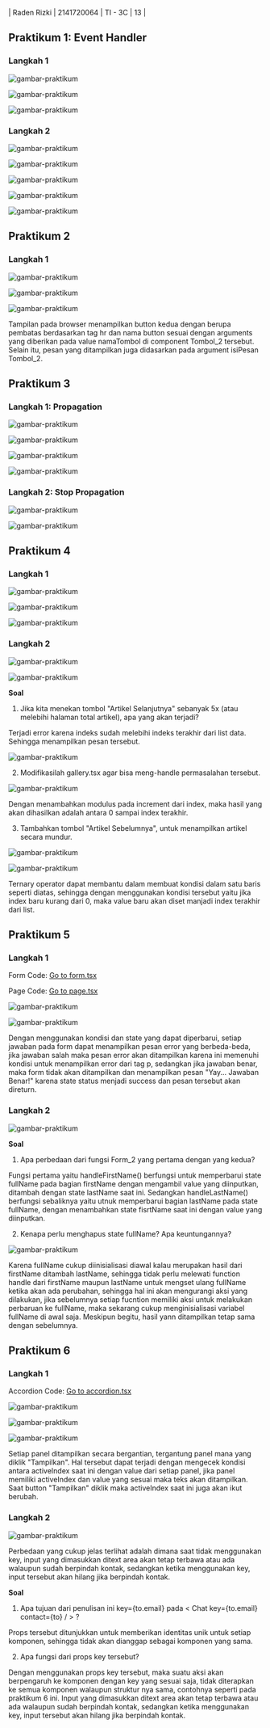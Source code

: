 | Raden Rizki | 2141720064 | TI - 3C | 13 |

## Praktikum 1: Event Handler

### Langkah 1

![gambar-praktikum](../pbf-pertemuan-04/img/praktikum_1_langkah_1_1.png)

![gambar-praktikum](../pbf-pertemuan-04/img/praktikum_1_langkah_1_2.png)

![gambar-praktikum](../pbf-pertemuan-04/img/praktikum_1_langkah_1_3.png)

### Langkah 2

![gambar-praktikum](../pbf-pertemuan-04/img/praktikum_1_langkah_2_1.png)

![gambar-praktikum](../pbf-pertemuan-04/img/praktikum_1_langkah_2_2.png)

![gambar-praktikum](../pbf-pertemuan-04/img/praktikum_1_langkah_2_3.png)

![gambar-praktikum](../pbf-pertemuan-04/img/praktikum_1_langkah_2_4.png)

![gambar-praktikum](../pbf-pertemuan-04/img/praktikum_1_langkah_2_5.png)

## Praktikum 2

### Langkah 1

![gambar-praktikum](../pbf-pertemuan-04/img/praktikum_2_langkah_1_1.png)

![gambar-praktikum](../pbf-pertemuan-04/img/praktikum_2_langkah_1_2.png)

![gambar-praktikum](../pbf-pertemuan-04/img/praktikum_2_langkah_1_3.png)

Tampilan pada browser menampilkan button kedua dengan berupa pembatas berdasarkan tag hr dan nama button sesuai dengan arguments yang diberikan pada value namaTombol di component Tombol_2 tersebut. Selain itu, pesan yang ditampilkan juga didasarkan pada argument isiPesan Tombol_2.

## Praktikum 3

### Langkah 1: Propagation

![gambar-praktikum](../pbf-pertemuan-04/img/praktikum_3_langkah_1_1.png)

![gambar-praktikum](../pbf-pertemuan-04/img/praktikum_3_langkah_1_2.png)

![gambar-praktikum](../pbf-pertemuan-04/img/praktikum_3_langkah_1_3.png)

![gambar-praktikum](../pbf-pertemuan-04/img/praktikum_3_langkah_1_4.png)

### Langkah 2: Stop Propagation

![gambar-praktikum](../pbf-pertemuan-04/img/praktikum_3_langkah_2_1.png)

![gambar-praktikum](../pbf-pertemuan-04/img/praktikum_3_langkah_2_2.png)

## Praktikum 4

### Langkah 1

![gambar-praktikum](../pbf-pertemuan-04/img/praktikum_4_langkah_1_1.png)

![gambar-praktikum](../pbf-pertemuan-04/img/praktikum_4_langkah_1_2.png)

![gambar-praktikum](../pbf-pertemuan-04/img/praktikum_4_langkah_1_3.png)

### Langkah 2

![gambar-praktikum](../pbf-pertemuan-04/img/praktikum_4_langkah_2_1.png)

![gambar-praktikum](../pbf-pertemuan-04/img/praktikum_4_langkah_2_2.png)

**Soal**
1. Jika kita menekan tombol "Artikel Selanjutnya" sebanyak 5x (atau melebihi halaman total artikel), apa yang akan terjadi?

Terjadi error karena indeks sudah melebihi indeks terakhir dari list data. Sehingga menampilkan pesan tersebut.

![gambar-praktikum](../pbf-pertemuan-04/img/praktikum_4_soal_1.png)

2. Modifikasilah gallery.tsx agar bisa meng-handle permasalahan tersebut.

![gambar-praktikum](../pbf-pertemuan-04/img/praktikum_4_soal_2.png)

Dengan menambahkan modulus pada increment dari index, maka hasil yang akan dihasilkan adalah antara 0 sampai index terakhir.

3. Tambahkan tombol "Artikel Sebelumnya", untuk menampilkan artikel secara mundur.

![gambar-praktikum](../pbf-pertemuan-04/img/praktikum_4_soal_3_1.png)

![gambar-praktikum](../pbf-pertemuan-04/img/praktikum_4_soal_3_2.png)

Ternary operator dapat membantu dalam membuat kondisi dalam satu baris seperti diatas, sehingga dengan menggunakan kondisi tersebut yaitu jika index baru kurang dari 0, maka value baru akan diset manjadi index terakhir dari list.

## Praktikum 5

### Langkah 1

Form Code: [Go to form.tsx](/pbf-pertemuan-04/src/components/form.tsx)

Page Code: [Go to page.tsx](/pbf-pertemuan-04/src/app/page.tsx)

![gambar-praktikum](../pbf-pertemuan-04/img/praktikum_5_langkah_1_1.png)

![gambar-praktikum](../pbf-pertemuan-04/img/praktikum_5_langkah_1_2.png)

Dengan menggunakan kondisi dan state yang dapat diperbarui, setiap jawaban pada form dapat menampilkan pesan error yang berbeda-beda, jika jawaban salah maka pesan error akan ditampilkan karena ini memenuhi kondisi untuk menampilkan error dari tag p, sedangkan jika jawaban benar, maka form tidak akan ditampilkan dan menampilkan pesan "Yay... Jawaban Benar!" karena state status menjadi success dan pesan tersebut akan direturn.

### Langkah 2

![gambar-praktikum](../pbf-pertemuan-04/img/praktikum_5_langkah_2_1.png)

**Soal**

1. Apa perbedaan dari fungsi Form_2 yang pertama dengan yang kedua?

Fungsi pertama yaitu handleFirstName() berfungsi untuk memperbarui state fullName pada bagian firstName dengan mengambil value yang diinputkan, ditambah dengan state lastName saat ini. Sedangkan handleLastName() berfungsi sebaliknya yaitu utnuk memperbarui bagian lastName pada state fullName, dengan menambahkan state fisrtName saat ini dengan value yang diinputkan.

2. Kenapa perlu menghapus state fullName? Apa keuntungannya?

![gambar-praktikum](../pbf-pertemuan-04/img/praktikum_5_soal_2.png)

Karena fullName cukup diinisialisasi diawal kalau merupakan hasil dari firstName ditambah lastName, sehingga tidak perlu melewati function handle dari firstName maupun lastName untuk mengset ulang fullName ketika akan ada perubahan, sehingga hal ini akan mengurangi aksi yang dilakukan, jika sebelumnya setiap fucntion memiliki aksi untuk melakukan perbaruan ke fullName, maka sekarang cukup menginisialisasi variabel fullName di awal saja. Meskipun begitu, hasil yann ditampilkan tetap sama dengan sebelumnya.

## Praktikum 6

### Langkah 1

Accordion Code: [Go to accordion.tsx](/pbf-pertemuan-04/src/components/accordion.tsx)

![gambar-praktikum](../pbf-pertemuan-04/img/praktikum_6_langkah_1_1.png)

![gambar-praktikum](../pbf-pertemuan-04/img/praktikum_6_langkah_1_2.png)

![gambar-praktikum](../pbf-pertemuan-04/img/praktikum_6_langkah_1_3.png)

Setiap panel ditampilkan secara bergantian, tergantung panel mana yang diklik "Tampilkan". Hal tersebut dapat terjadi dengan mengecek kondisi antara activeIndex saat ini dengan value dari setiap panel, jika panel memiliki activeIndex dan value yang sesuai maka teks akan ditampilkan. Saat button "Tampilkan" diklik maka activeIndex saat ini juga akan ikut berubah.

### Langkah 2

![gambar-praktikum](../pbf-pertemuan-04/img/praktikum_6_langkah_2_1.png)

Perbedaan yang cukup jelas terlihat adalah dimana saat tidak menggunakan key, input yang dimasukkan ditext area akan tetap terbawa atau ada walaupun sudah berpindah kontak, sedangkan ketika menggunakan key, input tersebut akan hilang jika berpindah kontak.

**Soal**

1. Apa tujuan dari penulisan ini key={to.email} pada < Chat key={to.email} contact={to} / > ?

Props tersebut ditunjukkan untuk memberikan identitas unik untuk setiap komponen, sehingga tidak akan dianggap sebagai komponen yang sama.

2. Apa fungsi dari props key tersebut?

Dengan menggunakan props key tersebut, maka suatu aksi akan berpengaruh ke komponen dengan key yang sesuai saja, tidak diterapkan ke semua komponen walaupun struktur nya sama, contohnya seperti pada praktikum 6 ini. Input yang dimasukkan ditext area akan tetap terbawa atau ada walaupun sudah berpindah kontak, sedangkan ketika menggunakan key, input tersebut akan hilang jika berpindah kontak.
